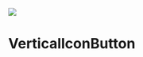 [![](https://jitpack.io/v/ilhamhadisyah/VerticalIconButton.svg)](https://jitpack.io/#ilhamhadisyah/VerticalIconButton)
# VerticalIconButton
